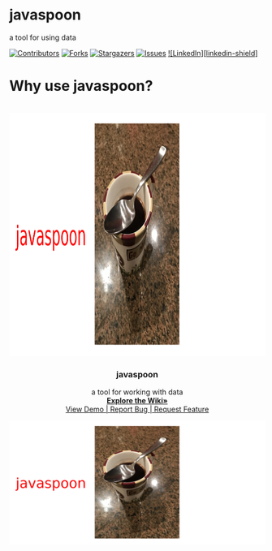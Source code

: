 # javaspoon
a tool for using data
<!-- Improved compatibility of back to top link: See: https://github.com/othneildrew/Best-README-Template/pull/73 -->
<a name="readme-top"></a>
<!--
*** Thanks for checking out the Best-README-Template. If you have a suggestion
*** that would make this better, please fork the repo and create a pull request
*** or simply open an issue with the tag "enhancement".
*** Don't forget to give the project a star!
*** Thanks again! Now go create something AMAZING! :D
-->



<!-- PROJECT SHIELDS -->
<!--
*** I'm using markdown "reference style" links for readability.
*** Reference links are enclosed in brackets [ ] instead of parentheses ( ).
*** See the bottom of this document for the declaration of the reference variables
*** for contributors-url, forks-url, etc. This is an optional, concise syntax you may use.
*** https://www.markdownguide.org/basic-syntax/#reference-style-links
-->
[![Contributors][contributors-shield]][contributors-url]
[![Forks][forks-shield]][forks-url]
[![Stargazers][stars-shield]][stars-url]
[![Issues][issues-shield]][issues-url]
[![LinkedIn][linkedin-shield]][linkedin-url]


# Why use javaspoon?


<!-- PROJECT LOGO -->
<br />
<div align="center">
  <a href="https://github.com/CentralFloridaAttorney/javaspoon">
    <img src="src/main/resources/jpg/javaspoon.png" alt="Logo" width="1280" height="480">
  </a>
<h3 align="center">javaspoon</h3>
  <p align="center">
    a tool for working with data
    <br />
    <a href="https://github.com/CentralFloridaAttorney/dataspoon/wiki"><strong>Explore the Wiki»</strong></a>
    <br />
    <a href="https://github.com/CentralFloridaAttorney/javaspoon">View Demo | </a>
    <a href="https://github.com/CentralFloridaAttorney/javaspoon/issues">Report Bug | </a>
    <a href="https://github.com/CentralFloridaAttorney/javaspoon/issues">Request Feature</a>
  </p>
</div>

[![Product Name Screen Shot][product-screenshot]](https://CentralFloridaAttorney.net)


<!-- MARKDOWN LINKS & IMAGES -->
<!-- https://www.markdownguide.org/basic-syntax/#reference-style-links -->
[contributors-shield]: https://img.shields.io/github/contributors/CentralFloridaAttorney/javaspoon.svg?style=for-the-badge
[contributors-url]: https://github.com/CentralFloridaAttorney/javaspoon/graphs/contributors
[forks-shield]: https://img.shields.io/github/forks/CentralFloridaAttorney/dbtool.svg?style=for-the-badge
[forks-url]: https://github.com/CentralFloridaAttorney/javaspoon/network/members
[stars-shield]: https://img.shields.io/github/stars/CentralFloridaAttorney/javaspoon.svg?style=for-the-badge
[stars-url]: https://github.com/CentralFloridaAttorney/javaspoon/stargazers
[issues-shield]: https://img.shields.io/github/issues/CentralFloridaAttorney/javaspoon.svg?style=for-the-badge
[issues-url]: https://github.com/CentralFloridaAttorney/javaspoon/issues
[license-shield]: https://img.shields.io/github/license/CentralFloridaAttorney/javaspoon.svg?style=for-the-badge
[linkedin-url]:https://www.linkedin.com/in/john-m-iriye-3136478
[product-screenshot]: src/main/resources/jpg/javaspoon.png
[Next.js]: https://img.shields.io/badge/next.js-000000?style=for-the-badge&logo=nextdotjs&logoColor=white
[Next-url]: https://nextjs.org/
[React.js]: https://img.shields.io/badge/React-20232A?style=for-the-badge&logo=react&logoColor=61DAFB
[React-url]: https://reactjs.org/
[Vue.js]: https://img.shields.io/badge/Vue.js-35495E?style=for-the-badge&logo=vuedotjs&logoColor=4FC08D
[Vue-url]: https://vuejs.org/
[Angular.io]: https://img.shields.io/badge/Angular-DD0031?style=for-the-badge&logo=angular&logoColor=white
[Angular-url]: https://angular.io/
[Svelte.dev]: https://img.shields.io/badge/Svelte-4A4A55?style=for-the-badge&logo=svelte&logoColor=FF3E00
[Svelte-url]: https://svelte.dev/
[Laravel.com]: https://img.shields.io/badge/Laravel-FF2D20?style=for-the-badge&logo=laravel&logoColor=white
[Laravel-url]: https://laravel.com
[Bootstrap.com]: https://img.shields.io/badge/Bootstrap-563D7C?style=for-the-badge&logo=bootstrap&logoColor=white
[Bootstrap-url]: https://getbootstrap.com
[JQuery.com]: https://img.shields.io/badge/jQuery-0769AD?style=for-the-badge&logo=jquery&logoColor=white
[JQuery-url]: https://jquery.com 
